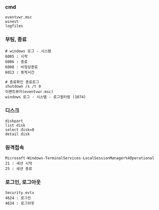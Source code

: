 ### cmd
```
eventvwr.msc
winevt
logfiles
```

### 부팅, 종료
```
# windows 로그 - 시스템
6005 : 시작
6006 : 종료
6008 : 비정상종료
6013 : 동작시간

# 종료확인 종료로그
shutdown /s /t 0
이벤트뷰어(eventvwr.msc)
windows 로그 - 시스템 - 로그필터링 (1074)
```

### 디스크
```
diskpart
list disk
select disk=0
detail disk
```

### 원격접속
```
Microsoft-Windows-TerminalServices-LocalSessionManager%4Operational
21 : 세션 시작
25 : 세션 종료
```

### 로그인, 로그아웃
```
Security.evtx
4624 : 로그인
4634 : 로그아웃
```
